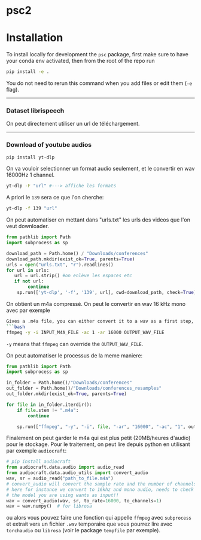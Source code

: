 # psc2

# Installation

To install locally for development the `psc` package, first make
sure to have your conda env activated, then from the root of the repo run
```bash
pip install -e .
```
You do not need to rerun this command when you add files or edit them (`-e` flag).


----
### Dataset librispeech

On peut directement utiliser un url de téléchargement.

----

### Download of youtube audios

```bash
pip install yt-dlp
```
On va vouloir selectionner un format audio seulement, et le convertir en wav 16000Hz 1 channel.

```bash
yt-dlp -F "url" #---> affiche les formats
```

A priori le `139` sera ce que l'on cherche:

```bash
yt-dlp -f 139 "url"
```

On peut automatiser en mettant dans "urls.txt" les urls des videos que l'on veut downloader.
```python
from pathlib import Path
import subprocess as sp

download_path = Path.home() / "Downloads/conferences"
download_path.mkdir(exist_ok=True, parents=True)
urls = open("urls.txt", "r").readlines()
for url in urls:
   url = url.strip() #on enlève les espaces etc
   if not url:
        continue
    sp.run(['yt-dlp', '-f', '139', url], cwd=download_path, check=True)
```

On obtient un m4a compressé. On peut le convertir en wav 16 kHz mono avec par exemple
```bash
Gives a .m4a file, you can either convert it to a wav as a first step, for instance
```bash
ffmpeg -y -i INPUT_M4A_FILE -ac 1 -ar 16000 OUTPUT_WAV_FILE
```

`-y` means that `ffmpeg` can override the `OUTPUT_WAV_FILE`.

On peut automatiser le processus de la meme maniere:
```python
from pathlib import Path
import subprocess as sp

in_folder = Path.home()/"Downloads/conferences"
out_folder = Path.home()/"Downloads/conferences_resamples"
out_folder.mkdir(exist_ok=True, parents=True)

for file in in_folder.iterdir():
    if file.stem != ".m4a":
        continue

    sp.run(["ffmpeg", "-y", "-i", file, "-ar", "16000", "-ac", "1", out_folder/(file.stem + "wav")], check=True)
```

Finalement on peut garder le m4a qui est plus petit (20MB/heures d'audio) pour le stockage. Pour le traitement, on peut lire depuis python en utilisant par exemple `audiocraft`:

```python
# pip install audiocraft
from audiocraft.data.audio import audio_read
from audiocraft.data.audio_utils import convert_audio
wav, sr = audio_read("path_to_file.m4a")
# convert_audio will convert the sample rate and the number of channels to a given target.
# here for instance we convert to 16khz and mono audio, needs to check what
# the model you are using wants as input!!
wav = convert_audio(wav, sr, to_rate=16000, to_channels=1)
wav = wav.numpy()  # for librosa
```
ou alors vous pouvez faire une fonction qui appelle `ffmpeg` avec `subprocess` et extrait vers un fichier `.wav` temporaire que vous pourrez lire avec `torchaudio` ou `librosa` (voir le package `tempfile` par exemple).



